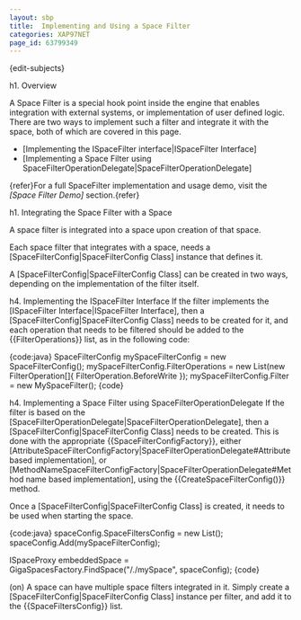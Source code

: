```yaml
---
layout: sbp
title:  Implementing and Using a Space Filter
categories: XAP97NET
page_id: 63799349
---
```


{edit-subjects}

h1. Overview

A Space Filter is a special hook point inside the engine that enables integration with external systems, or implementation of user defined logic. There are two ways to implement such a filter and integrate it with the space, both of which are covered in this page.

* [Implementing the ISpaceFilter interface|ISpaceFilter Interface]
* [Implementing a Space Filter using SpaceFilterOperationDelegate|SpaceFilterOperationDelegate]

{refer}For a full SpaceFilter implementation and usage demo, visit the *[Space Filter Demo]* section.{refer}

h1. Integrating the Space Filter with a Space

A space filter is integrated into a space upon creation of that space.

Each space filter that integrates with a space, needs a [SpaceFilterConfig|SpaceFilterConfig Class] instance that defines it.

A [SpaceFilterConfig|SpaceFilterConfig Class] can be created in two ways, depending on the implementation of the filter itself.

h4. Implementing the ISpaceFilter Interface
If the filter implements the [ISpaceFilter Interface|ISpaceFilter Interface], then a [SpaceFilterConfig|SpaceFilterConfig Class] needs to be created for it, and each operation that needs to be filtered should be added to the {{FilterOperations}} list, as in the following code:

{code:java}
SpaceFilterConfig mySpaceFilterConfig = new SpaceFilterConfig();
mySpaceFilterConfig.FilterOperations = new List<FilterOperation>(new FilterOperation[]{ FilterOperation.BeforeWrite });
mySpaceFilterConfig.Filter = new MySpaceFilter();
{code}

h4. Implementing a Space Filter using SpaceFilterOperationDelegate
If the filter is based on the [SpaceFilterOperationDelegate|SpaceFilterOperationDelegate], then a [SpaceFilterConfig|SpaceFilterConfig Class] needs to be created. This is done with the appropriate {{SpaceFilterConfigFactory}}, either [AttributeSpaceFilterConfigFactory|SpaceFilterOperationDelegate#Attribute based implementation], or [MethodNameSpaceFilterConfigFactory|SpaceFilterOperationDelegate#Method name based implementation], using the {{CreateSpaceFilterConfig()}} method.

Once a [SpaceFilterConfig|SpaceFilterConfig Class] is created, it needs to be used when starting the space.

{code:java}
spaceConfig.SpaceFiltersConfig = new List<SpaceFilterConfig>();
spaceConfig.Add(mySpaceFilterConfig);

ISpaceProxy embeddedSpace = GigaSpacesFactory.FindSpace("/./mySpace", spaceConfig);
{code}

(on) A space can have multiple space filters integrated in it. Simply create a [SpaceFilterConfig|SpaceFilterConfig Class] instance per filter, and add it to the {{SpaceFiltersConfig}} list.
